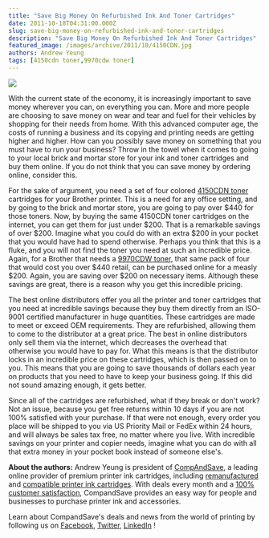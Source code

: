 ```yaml
---
title: "Save Big Money On Refurbished Ink And Toner Cartridges"
date: 2011-10-18T04:31:00.000Z
slug: save-big-money-on-refurbished-ink-and-toner-cartridges
description: "Save Big Money On Refurbished Ink And Toner Cartridges"
featured_image: /images/archive/2011/10/4150CDN.jpg
authors: Andrew Yeung
tags: [4150cdn toner,9970cdw toner]
---
```


[![](/blog/images/4150CDN.jpg)](/blog/images/4150CDN.jpg)

With the current state of the economy, it is increasingly important to save money wherever you can, on everything you can. More and more people are choosing to save money on wear and tear and fuel for their vehicles by shopping for their needs from home. With this advanced computer age, the costs of running a business and its copying and printing needs are getting higher and higher. How can you possibly save money on something that you must have to run your business? Throw in the towel when it comes to going to your local brick and mortar store for your ink and toner cartridges and buy them online. If you do not think that you can save money by ordering online, consider this.

For the sake of argument, you need a set of four colored [4150CDN toner](https://www.compandsave.com/brother/hl/hl-4150cdn-toner-cartridges) cartridges for your Brother printer. This is a need for any office setting, and by going to the brick and mortar store, you are going to pay over $440 for those toners. Now, by buying the same 4150CDN toner cartridges on the internet, you can get them for just under $200\. That is a remarkable savings of over $200\. Imagine what you could do with an extra $200 in your pocket that you would have had to spend otherwise. Perhaps you think that this is a fluke, and you will not find the toner you need at such an incredible price. Again, for a Brother that needs a [9970CDW toner](https://www.compandsave.com/brother/mfc/mfc-9970cdw-toner-cartridges), that same pack of four that would cost you over $440 retail, can be purchased online for a measly $200\. Again, you are saving over $200 on necessary items. Although these savings are great, there is a reason why you get this incredible pricing.

The best online distributors offer you all the printer and toner cartridges that you need at incredible savings because they buy them directly from an ISO-9001 certified manufacturer in huge quantities. These cartridges are made to meet or exceed OEM requirements. They are refurbished, allowing them to come to the distributor at a great price. The best in online distributors only sell them via the internet, which decreases the overhead that otherwise you would have to pay for. What this means is that the distributor locks in an incredible price on these cartridges, which is then passed on to you. This means that you are going to save thousands of dollars each year on products that you need to have to keep your business going. If this did not sound amazing enough, it gets better.

Since all of the cartridges are refurbished, what if they break or don't work? Not an issue, because you get free returns within 10 days if you are not 100% satisfied with your purchase. If that were not enough, every order you place will be shipped to you via US Priority Mail or FedEx within 24 hours, and will always be sales tax free, no matter where you live. With incredible savings on your printer and copier needs, imagine what you can do with all that extra money in your pocket book instead of someone else's.

  
**About the authors:** Andrew Yeung is president of [CompAndSave](https://www.compandsave.com/), a leading online provider of premium printer ink cartridges, including [remanufactured](https://www.compandsave.com/help) and [compatible printer ink cartridges](https://www.compandsave.com/help). With deals every month and a [100% customer satisfaction](https://www.compandsave.com/help), CompandSave provides an easy way for people and businesses to purchase printer ink and accessories.

Learn about CompandSave's deals and news from the world of printing by following us on [Facebook](https://www.facebook.com/compandsave.ink), [Twitter](https://twitter.com/compandsave), [LinkedIn](https://www.linkedin.com) !